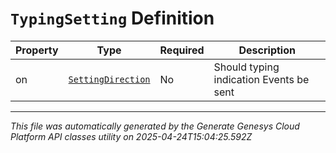 # `TypingSetting` Definition

| Property | Type | Required | Description |
|----------|------|----------|-------------|
| on | [`SettingDirection`](settingdirection-definition.md) | No | Should typing indication Events be sent |

---

*This file was automatically generated by the Generate Genesys Cloud Platform API classes utility on 2025-04-24T15:04:25.592Z*